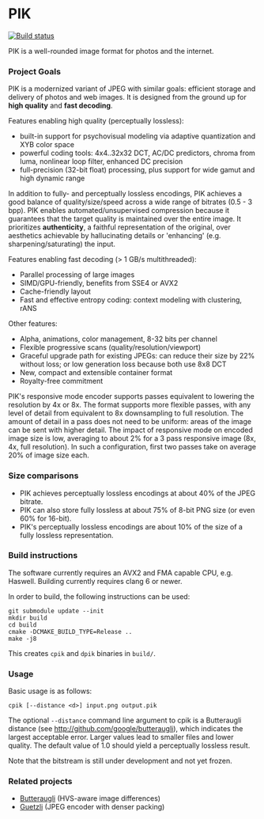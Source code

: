 # PIK

[![Build status][build-status-img]][build-status]

PIK is a well-rounded image format for photos and the internet.

### Project Goals

PIK is a modernized variant of JPEG with similar goals: efficient storage and
delivery of photos and web images. It is designed from the ground up for
**high quality** and **fast decoding**.

Features enabling high quality (perceptually lossless):

*   built-in support for psychovisual modeling via adaptive quantization and
    XYB color space
*   powerful coding tools: 4x4..32x32 DCT, AC/DC predictors, chroma from luma,
    nonlinear loop filter, enhanced DC precision
*   full-precision (32-bit float) processing, plus support for wide gamut and
    high dynamic range

In addition to fully- and perceptually lossless encodings, PIK achieves a good
balance of quality/size/speed across a wide range of bitrates (0.5 - 3 bpp).
PIK enables automated/unsupervised compression because it guarantees that the
target quality is maintained over the entire image. It prioritizes
**authenticity**, a faithful representation of the original, over aesthetics
achievable by hallucinating details or 'enhancing' (e.g.
sharpening/saturating) the input.

Features enabling fast decoding (> 1 GB/s multithreaded):

*   Parallel processing of large images
*   SIMD/GPU-friendly, benefits from SSE4 or AVX2
*   Cache-friendly layout
*   Fast and effective entropy coding: context modeling with clustering, rANS

Other features:

*   Alpha, animations, color management, 8-32 bits per channel
*   Flexible progressive scans (quality/resolution/viewport)
*   Graceful upgrade path for existing JPEGs: can reduce their size by 22%
    without loss; or low generation loss because both use 8x8 DCT
*   New, compact and extensible container format
*   Royalty-free commitment

PIK's responsive mode encoder supports passes equivalent to lowering the
resolution by 4x or 8x. The format supports more flexible passes, with any level
of detail from equivalent to 8x downsampling to full resolution.  The amount of
detail in a pass does not need to be uniform: areas of the image can be sent
with higher detail. The impact of responsive mode on encoded image size is low,
averaging to about 2% for a 3 pass responsive image (8x, 4x, full resolution).
In such a configuration, first two passes take on average 20% of image size each.

### Size comparisons

*   PIK achieves perceptually lossless encodings at about 40% of the JPEG
    bitrate.
*   PIK can also store fully lossless at about 75% of 8-bit PNG size (or even
    60% for 16-bit).
*   PIK's perceptually lossless encodings are about 10% of the size of a fully
    lossless representation.

### Build instructions

The software currently requires an AVX2 and FMA capable CPU, e.g. Haswell.
Building currently requires clang 6 or newer.

In order to build, the following instructions can be used:

```console
git submodule update --init
mkdir build
cd build
cmake -DCMAKE_BUILD_TYPE=Release ..
make -j8
```

This creates `cpik` and `dpik` binaries in `build/`.

### Usage

Basic usage is as follows:

```console
cpik [--distance <d>] input.png output.pik
```

The optional `--distance` command line argument to cpik is a Butteraugli
distance (see http://github.com/google/butteraugli), which indicates the largest
acceptable error. Larger values lead to smaller files and lower quality. The
default value of 1.0 should yield a perceptually lossless result.

Note that the bitstream is still under development and not yet frozen.

### Related projects

*   [Butteraugli](http://github.com/google/butteraugli) (HVS-aware image differences)
*   [Guetzli](http://github.com/google/guetzli) (JPEG encoder with denser packing)

[build-status]:     https://travis-ci.org/google/pik
[build-status-img]: https://travis-ci.org/google/pik.svg?branch=master
